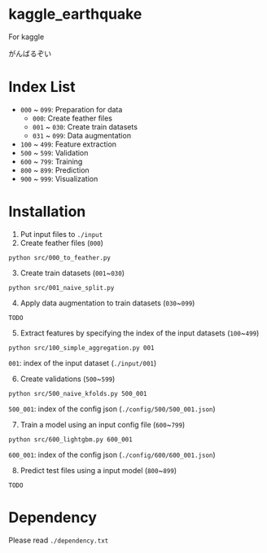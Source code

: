 # kaggle_earthquake
For kaggle

がんばるぞい

# Index List

- `000` ~ `099`: Preparation for data
    - `000`: Create feather files
    - `001` ~ `030`: Create train datasets
    - `031` ~ `099`: Data augmentation
- `100` ~ `499`: Feature extraction
- `500` ~ `599`: Validation
- `600` ~ `799`: Training
- `800` ~ `899`: Prediction
- `900` ~ `999`: Visualization

# Installation

1. Put input files to `./input`
2. Create feather files (`000`)

```
python src/000_to_feather.py
```

3. Create train datasets (`001`~`030`)

```
python src/001_naive_split.py
```

4. Apply data augmentation to train datasets (`030`~`099`)

```
TODO
```

5. Extract features by specifying the index of the input datasets (`100`~`499`)

```
python src/100_simple_aggregation.py 001
```

`001`: index of the input dataset (`./input/001`)

6. Create validations (`500`~`599`)

```
python src/500_naive_kfolds.py 500_001
```

`500_001`: index of the config json (`./config/500/500_001.json`)

7. Train a model using an input config file (`600`~`799`)

```
python src/600_lightgbm.py 600_001
```

`600_001`: index of the config json (`./config/600/600_001.json`)

8. Predict test files using a input model (`800`~`899`)

```
TODO
```

# Dependency

Please read `./dependency.txt`
